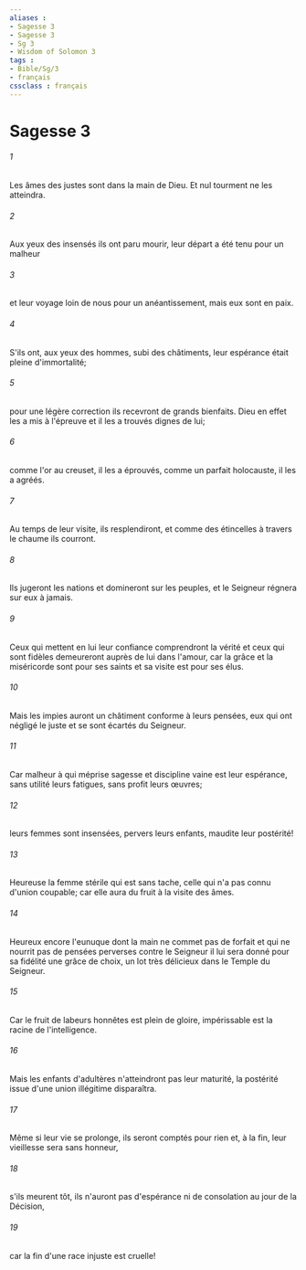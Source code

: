 ```yaml
---
aliases : 
- Sagesse 3
- Sagesse 3
- Sg 3
- Wisdom of Solomon 3
tags : 
- Bible/Sg/3
- français
cssclass : français
---
```


# Sagesse 3

###### 1
Les âmes des justes sont dans la main de Dieu. Et nul tourment ne les atteindra.
###### 2
Aux yeux des insensés ils ont paru mourir, leur départ a été tenu pour un malheur
###### 3
et leur voyage loin de nous pour un anéantissement, mais eux sont en paix.
###### 4
S'ils ont, aux yeux des hommes, subi des châtiments, leur espérance était pleine d'immortalité;
###### 5
pour une légère correction ils recevront de grands bienfaits. Dieu en effet les a mis à l'épreuve et il les a trouvés dignes de lui;
###### 6
comme l'or au creuset, il les a éprouvés, comme un parfait holocauste, il les a agréés.
###### 7
Au temps de leur visite, ils resplendiront, et comme des étincelles à travers le chaume ils courront.
###### 8
Ils jugeront les nations et domineront sur les peuples, et le Seigneur régnera sur eux à jamais.
###### 9
Ceux qui mettent en lui leur confiance comprendront la vérité et ceux qui sont fidèles demeureront auprès de lui dans l'amour, car la grâce et la miséricorde sont pour ses saints et sa visite est pour ses élus.
###### 10
Mais les impies auront un châtiment conforme à leurs pensées, eux qui ont négligé le juste et se sont écartés du Seigneur.
###### 11
Car malheur à qui méprise sagesse et discipline vaine est leur espérance, sans utilité leurs fatigues, sans profit leurs œuvres;
###### 12
leurs femmes sont insensées, pervers leurs enfants, maudite leur postérité!
###### 13
Heureuse la femme stérile qui est sans tache, celle qui n'a pas connu d'union coupable; car elle aura du fruit à la visite des âmes.
###### 14
Heureux encore l'eunuque dont la main ne commet pas de forfait et qui ne nourrit pas de pensées perverses contre le Seigneur il lui sera donné pour sa fidélité une grâce de choix, un lot très délicieux dans le Temple du Seigneur.
###### 15
Car le fruit de labeurs honnêtes est plein de gloire, impérissable est la racine de l'intelligence.
###### 16
Mais les enfants d'adultères n'atteindront pas leur maturité, la postérité issue d'une union illégitime disparaîtra.
###### 17
Même si leur vie se prolonge, ils seront comptés pour rien et, à la fin, leur vieillesse sera sans honneur,
###### 18
s'ils meurent tôt, ils n'auront pas d'espérance ni de consolation au jour de la Décision,
###### 19
car la fin d'une race injuste est cruelle!
